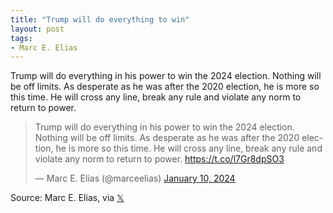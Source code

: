 ```yaml
---
title: "Trump will do everything to win"
layout: post
tags:
- Marc E. Elias
---
```


Trump will do everything in his power to win the 2024 election. Nothing will be off limits. As desperate as he was after the 2020 election, he is more so this time. He will cross any line, break any rule and violate any norm to return to power.

<blockquote class="twitter-tweet"><p lang="en" dir="ltr">Trump will do everything in his power to win the 2024 election. Nothing will be off limits. As desperate as he was after the 2020 election, he is more so this time. He will cross any line, break any rule and violate any norm to return to power. <a href="https://t.co/l7Gr8dpSO3">https://t.co/l7Gr8dpSO3</a></p>&mdash; Marc E. Elias (@marceelias) <a href="https://twitter.com/marceelias/status/1745081308622008484?ref_src=twsrc%5Etfw">January 10, 2024</a></blockquote> <script async src="https://platform.twitter.com/widgets.js" charset="utf-8"></script>

Source: Marc E. Elias, via [𝕏](https://x.com)
